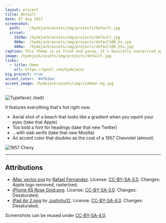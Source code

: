 ```yaml
---
layout: project
title: Default
date: 07 Aug 2017
screenshot:
  path:    /hydejack/assets/img/projects/default.jpg
  srcset:
    1920w: /hydejack/assets/img/projects/default.jpg
    960w:  /hydejack/assets/img/projects/default@0,5x.jpg
    480w:  /hydejack/assets/img/projects/default@0,25x.jpg
caption: This theme is so fresh and young, it's basically overpriced apple cider for the web.
image: /hydejack/assets/img/projects/default.jpg
links:
  - title: Demo
    url: https://qwtel.com/hydejack/
big_project: true
accent_color: '#4fb1ba'
accent_image: /hydejack/assets/img/sidebar-bg.jpg
---
```


![Typeface](/hydejack/assets/img/default-1.jpg){:.lead}

It features everything that's hot right now:
* Aerial shot of a beach that looks like a gradient when you squint your eyes (take that Apple)
* Too bold a font for headings (take that new Twitter)
* ...with slab serifs (take that new Mozilla)
* An accent color that doubles as the coat of a 1957 Chevrolet (almost)

![1957 Chevy](https://upload.wikimedia.org/wikipedia/commons/b/b1/57_Chevy_210.jpg)

***

## Attributions
* [IMac vector.svg](https://commons.wikimedia.org/wiki/File:IMac_vector.svg)
  by [Rafael Fernandez](https://commons.wikimedia.org/wiki/User:TheGoldenBox).
  License: [CC-BY-SA-3.0]. Changes: Apple logo removed, rasterized;
* [iPhone 6S Rose Gold.png](https://commons.wikimedia.org/wiki/File:IPhone_6S_Rose_Gold.png).
  License: [CC-BY-SA-3.0]. Changes: Desaturated;
* [iPad Air 2.png](https://commons.wikimedia.org/wiki/File:IPad_Air_2.png)
  by [Justinhu12](https://commons.wikimedia.org/wiki/User:Justinhu12).
  License: [CC-BY-SA-4.0]. Changes: Desaturated;

Screenshots can be reused under [CC-BY-SA-4.0].

[CC-BY-SA-4.0]: https://creativecommons.org/licenses/by-sa/4.0/
[CC-BY-SA-3.0]: https://creativecommons.org/licenses/by-sa/3.0/
